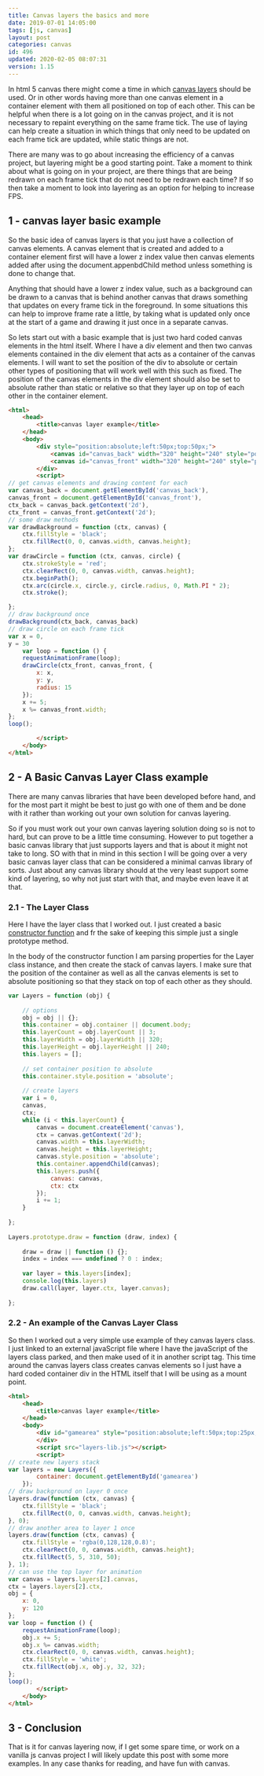 ```yaml
---
title: Canvas layers the basics and more
date: 2019-07-01 14:05:00
tags: [js, canvas]
layout: post
categories: canvas
id: 496
updated: 2020-02-05 08:07:31
version: 1.15
---
```


In html 5 canvas there might come a time in which [canvas layers](https://stackoverflow.com/questions/3008635/html5-canvas-element-multiple-layers) should be used. Or in other words having more than one canvas element in a container element with them all positioned on top of each other. This can be helpful when there is a lot going on in the canvas project, and it is not necessary to repaint everything on the same frame tick. The use of laying can help create a situation in which things that only need to be updated on each frame tick are updated, while static things are not.

There are many was to go about increasing the efficiency of a canvas project, but layering might be a good starting point. Take a moment to think about what is going on in your project, are there things that are being redrawn on each frame tick that do not need to be redrawn each time? If so then take a moment to look into layering as an option for helping to increase FPS.

<!-- more -->

## 1 - canvas layer basic example

So the basic idea of canvas layers is that you just have a collection of canvas elements. A canvas element that is created and added to a container element first will have a lower z index value then canvas elements added after using the document.appenbdChild method unless something is done to change that. 

Anything that should have a lower z index value, such as a background can be drawn to a canvas that is behind another canvas that draws something that updates on every frame tick in the foreground. In some situations this can help to improve frame rate a little, by taking what is updated only once at the start of a game and drawing it just once in a separate canvas.

So lets start out with a basic example that is just two hard coded canvas elements in the html itself. Where I have a div element and then two canvas elements contained in the div element that acts as a container of the canvas elements. I will want to set the position of the div to absolute or certain other types of positioning that will work well with this such as fixed. The position of the canvas elements in the div element should also be set to absolute rather than static or relative so that they layer up on top of each other in the container element.

```html
<html>
    <head>
        <title>canvas layer example</title>
    </head>
    <body>
        <div style="position:absolute;left:50px;top:50px;">
            <canvas id="canvas_back" width="320" height="240" style="position:absolute;"></canvas>
            <canvas id="canvas_front" width="320" height="240" style="position:absolute;"></canvas>
        </div>
        <script>
// get canvas elements and drawing content for each
var canvas_back = document.getElementById('canvas_back'),
canvas_front = document.getElementById('canvas_front'),
ctx_back = canvas_back.getContext('2d'),
ctx_front = canvas_front.getContext('2d');
// some draw methods
var drawBackground = function (ctx, canvas) {
    ctx.fillStyle = 'black';
    ctx.fillRect(0, 0, canvas.width, canvas.height);
};
var drawCircle = function (ctx, canvas, circle) {
    ctx.strokeStyle = 'red';
    ctx.clearRect(0, 0, canvas.width, canvas.height);
    ctx.beginPath();
    ctx.arc(circle.x, circle.y, circle.radius, 0, Math.PI * 2);
    ctx.stroke();

};
// draw background once
drawBackground(ctx_back, canvas_back)
// draw circle on each frame tick
var x = 0,
y = 30
    var loop = function () {
    requestAnimationFrame(loop);
    drawCircle(ctx_front, canvas_front, {
        x: x,
        y: y,
        radius: 15
    });
    x += 5;
    x %= canvas_front.width;
};
loop();

        </script>
    </body>
</html>
```

## 2 - A Basic Canvas Layer Class example

There are many canvas libraries that have been developed before hand, and for the most part it might be best to just go with one of them and be done with it rather than working out your own solution for canvas layering. 

So if you must work out your own canvas layering solution doing so is not to hard, but can prove to be a little time consuming. However to put together a basic canvas library that just supports layers and that is about it might not take to long. SO with that in mind in this section I will be going over a very basic canvas layer class that can be considered a minimal canvas library of sorts. Just about any canvas library should at the very least support some kind of layering, so why not just start with that, and maybe even leave it at that.

### 2.1 - The Layer Class

Here I have the layer class that I worked out. I just created a basic [constructor function](/2019/02/27/js-javascript-constructor) and fr the sake of keeping this simple just a single prototype method.

In the body of the constructor function I am parsing properties for the Layer class instance, and then create the stack of canvas layers. I make sure that the position of the container as well as all the canvas elements is set to absolute positioning so that they stack on top of each other as they should.

```js
var Layers = function (obj) {
 
    // options
    obj = obj || {};
    this.container = obj.container || document.body;
    this.layerCount = obj.layerCount || 3;
    this.layerWidth = obj.layerWidth || 320;
    this.layerHeight = obj.layerHeight || 240;
    this.layers = [];
 
    // set container position to absolute
    this.container.style.position = 'absolute';
 
    // create layers
    var i = 0,
    canvas,
    ctx;
    while (i < this.layerCount) {
        canvas = document.createElement('canvas'),
        ctx = canvas.getContext('2d');
        canvas.width = this.layerWidth;
        canvas.height = this.layerHeight;
        canvas.style.position = 'absolute';
        this.container.appendChild(canvas);
        this.layers.push({
            canvas: canvas,
            ctx: ctx
        });
        i += 1;
    }
 
};
 
Layers.prototype.draw = function (draw, index) {
 
    draw = draw || function () {};
    index = index === undefined ? 0 : index;
 
    var layer = this.layers[index];
    console.log(this.layers)
    draw.call(layer, layer.ctx, layer.canvas);
 
};
```

### 2.2 - An example of the Canvas Layer Class

So then I worked out a very simple use example of they canvas layers class. I just linked to an external javaScript file where I have the javaScript of the layers class parked, and then make used of it in another script tag. This time around the canvas layers class creates canvas elements so I just have a hard coded container div in the HTML itself that I will be using as a mount point.

```html
<html>
    <head>
        <title>canvas layer example</title>
    </head>
    <body>
        <div id="gamearea" style="position:absolute;left:50px;top:25px;">
        </div>
        <script src="layers-lib.js"></script>
        <script>
// create new layers stack
var layers = new Layers({
        container: document.getElementById('gamearea')
    });
// draw background on layer 0 once
layers.draw(function (ctx, canvas) {
    ctx.fillStyle = 'black';
    ctx.fillRect(0, 0, canvas.width, canvas.height);
}, 0);
// draw another area to layer 1 once
layers.draw(function (ctx, canvas) {
    ctx.fillStyle = 'rgba(0,128,128,0.8)';
    ctx.clearRect(0, 0, canvas.width, canvas.height);
    ctx.fillRect(5, 5, 310, 50);
}, 1);
// can use the top layer for animation
var canvas = layers.layers[2].canvas,
ctx = layers.layers[2].ctx,
obj = {
    x: 0,
    y: 120
};
var loop = function () {
    requestAnimationFrame(loop);
    obj.x += 5;
    obj.x %= canvas.width;
    ctx.clearRect(0, 0, canvas.width, canvas.height);
    ctx.fillStyle = 'white';
    ctx.fillRect(obj.x, obj.y, 32, 32);
};
loop();
        </script>
    </body>
</html>
```

## 3 - Conclusion

That is it for canvas layering now, if I get some spare time, or work on a vanilla js canvas project I will likely update this post with some more examples. In any case thanks for reading, and have fun with canvas.